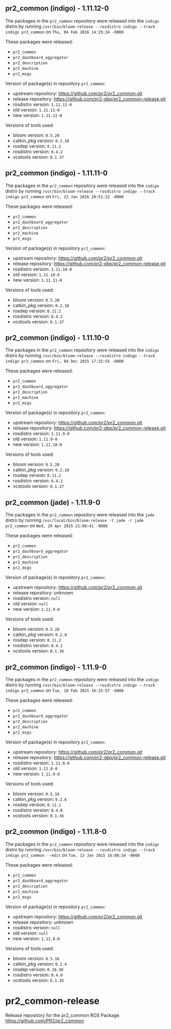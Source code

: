## pr2_common (indigo) - 1.11.12-0

The packages in the `pr2_common` repository were released into the `indigo` distro by running `/usr/bin/bloom-release --rosdistro indigo --track indigo pr2_common` on `Thu, 04 Feb 2016 14:29:24 -0000`

These packages were released:
- `pr2_common`
- `pr2_dashboard_aggregator`
- `pr2_description`
- `pr2_machine`
- `pr2_msgs`

Version of package(s) in repository `pr2_common`:
- upstream repository: https://github.com/pr2/pr2_common.git
- release repository: https://github.com/pr2-gbp/pr2_common-release.git
- rosdistro version: `1.11.11-0`
- old version: `1.11.11-0`
- new version: `1.11.12-0`

Versions of tools used:
- bloom version: `0.5.20`
- catkin_pkg version: `0.2.10`
- rosdep version: `0.11.2`
- rosdistro version: `0.4.2`
- vcstools version: `0.1.37`


## pr2_common (indigo) - 1.11.11-0

The packages in the `pr2_common` repository were released into the `indigo` distro by running `/usr/bin/bloom-release --rosdistro indigo --track indigo pr2_common` on `Fri, 22 Jan 2016 20:51:22 -0000`

These packages were released:
- `pr2_common`
- `pr2_dashboard_aggregator`
- `pr2_description`
- `pr2_machine`
- `pr2_msgs`

Version of package(s) in repository `pr2_common`:
- upstream repository: https://github.com/pr2/pr2_common.git
- release repository: https://github.com/pr2-gbp/pr2_common-release.git
- rosdistro version: `1.11.10-0`
- old version: `1.11.10-0`
- new version: `1.11.11-0`

Versions of tools used:
- bloom version: `0.5.20`
- catkin_pkg version: `0.2.10`
- rosdep version: `0.11.2`
- rosdistro version: `0.4.2`
- vcstools version: `0.1.37`


## pr2_common (indigo) - 1.11.10-0

The packages in the `pr2_common` repository were released into the `indigo` distro by running `/usr/bin/bloom-release --rosdistro indigo --track indigo pr2_common` on `Fri, 04 Dec 2015 17:32:55 -0000`

These packages were released:
- `pr2_common`
- `pr2_dashboard_aggregator`
- `pr2_description`
- `pr2_machine`
- `pr2_msgs`

Version of package(s) in repository `pr2_common`:
- upstream repository: https://github.com/pr2/pr2_common.git
- release repository: https://github.com/pr2-gbp/pr2_common-release.git
- rosdistro version: `1.11.9-0`
- old version: `1.11.9-0`
- new version: `1.11.10-0`

Versions of tools used:
- bloom version: `0.5.20`
- catkin_pkg version: `0.2.10`
- rosdep version: `0.11.2`
- rosdistro version: `0.4.2`
- vcstools version: `0.1.37`


## pr2_common (jade) - 1.11.9-0

The packages in the `pr2_common` repository were released into the `jade` distro by running `/usr/local/bin/bloom-release -t jade -r jade pr2_common` on `Wed, 29 Apr 2015 21:00:41 -0000`

These packages were released:
- `pr2_common`
- `pr2_dashboard_aggregator`
- `pr2_description`
- `pr2_machine`
- `pr2_msgs`

Version of package(s) in repository `pr2_common`:
- upstream repository: https://github.com/pr2/pr2_common.git
- release repository: unknown
- rosdistro version: `null`
- old version: `null`
- new version: `1.11.9-0`

Versions of tools used:
- bloom version: `0.5.20`
- catkin_pkg version: `0.2.8`
- rosdep version: `0.11.2`
- rosdistro version: `0.4.2`
- vcstools version: `0.1.36`


## pr2_common (indigo) - 1.11.9-0

The packages in the `pr2_common` repository were released into the `indigo` distro by running `/usr/bin/bloom-release --rosdistro indigo --track indigo pr2_common` on `Tue, 10 Feb 2015 16:25:57 -0000`

These packages were released:
- `pr2_common`
- `pr2_dashboard_aggregator`
- `pr2_description`
- `pr2_machine`
- `pr2_msgs`

Version of package(s) in repository `pr2_common`:
- upstream repository: https://github.com/pr2/pr2_common.git
- release repository: https://github.com/pr2-gbp/pr2_common-release.git
- rosdistro version: `1.11.8-0`
- old version: `1.11.8-0`
- new version: `1.11.9-0`

Versions of tools used:
- bloom version: `0.5.18`
- catkin_pkg version: `0.2.6`
- rosdep version: `0.11.1`
- rosdistro version: `0.4.0`
- vcstools version: `0.1.36`


## pr2_common (indigo) - 1.11.8-0

The packages in the `pr2_common` repository were released into the `indigo` distro by running `/usr/bin/bloom-release --rosdistro indigo --track indigo pr2_common --edit` on `Tue, 13 Jan 2015 16:08:34 -0000`

These packages were released:
- `pr2_common`
- `pr2_dashboard_aggregator`
- `pr2_description`
- `pr2_machine`
- `pr2_msgs`

Version of package(s) in repository `pr2_common`:
- upstream repository: https://github.com/pr2/pr2_common.git
- release repository: unknown
- rosdistro version: `null`
- old version: `null`
- new version: `1.11.8-0`

Versions of tools used:
- bloom version: `0.5.16`
- catkin_pkg version: `0.2.4`
- rosdep version: `0.10.30`
- rosdistro version: `0.4.0`
- vcstools version: `0.1.35`


pr2_common-release
==================

Release repository for the pr2_common ROS Package. https://github.com/PR2/pr2_common
